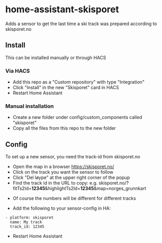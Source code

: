 # home-assistant-skisporet

Adds a sensor to get the last time a ski track was prepared according to skisporet.no

## Install

This can be installed manually or through HACS

### Via HACS
* Add this repo as a "Custom repository" with type "Integration"
* Click "Install" in the new "Skisporet" card in HACS
* Restart Home Assistant

### Manual installation
* Create a new folder under config/custom_components called "skisporet"
* Copy all the files from this repo to the new folder

## Config
To set up a new sensor, you need the track-id from skisporet.no
* Open the map in a browser https://skisporet.no/
* Click on the track you want the sensor to follow
* Click "Del løype" at the upper right corner of the popup
* Find the track id in the URL to copy: e.g. skisporet.no/?fitTs2Id=**12345**&highlightTs2Id=**12345**&map=norges_grunnkart
- Of course the numbers will be different for different tracks

* Add the following to your sensor-config in HA:

```
- platform: skisporet
  name: My track
  track_id: 12345
```

* Restart Home Assistant


